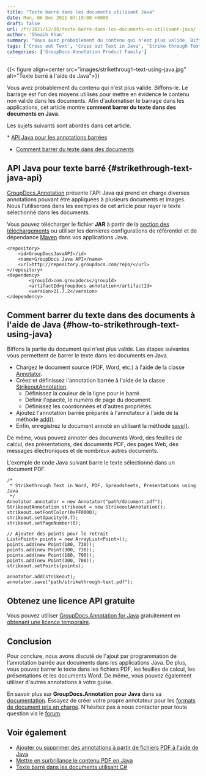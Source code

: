 ```yaml
---
title: "Texte barré dans les documents utilisant Java"
date: Mon, 06 Dec 2021 07:19:00 +0000
draft: false
url: /fr/2021/12/06/texte-barré-dans-les-documents-en-utilisant-java/
author: 'Shoaib Khan'
summary: "Vous avez probablement du contenu qui n'est plus valide. Biffons-le. Le barrage est l'un des moyens utilisés pour mettre en évidence le contenu non valide dans les documents. Afin d'automatiser le barrage au sein des applications, cet article montre comment barrer du texte dans des documents en Java."
tags: ['Cross out Text', 'Cross out Text in Java', 'Strike through Text in Java', 'Strikeout Text', 'Strikethrough Text']
categories: ['GroupDocs.Annotation Product Family']
---
```




{{< figure align=center src="images/strikethrough-text-using-java.jpg" alt="Texte barré à l'aide de Java">}}


Vous avez probablement du contenu qui n'est plus valide. Biffons-le. Le barrage est l'un des moyens utilisés pour mettre en évidence le contenu non valide dans les documents. Afin d'automatiser le barrage dans les applications, cet article montre **comment barrer du texte dans des documents en Java**.

Les sujets suivants sont abordés dans cet article.

* [API Java pour les annotations barrées][1]
* [Comment barrer du texte dans des documents][2]

## API Java pour texte barré {#strikethrough-text-java-api}

[GroupDocs.Annotation][3] présente l'API Java qui prend en charge diverses annotations pouvant être appliquées à plusieurs documents et images. Nous l'utiliserons dans les exemples de cet article pour rayer le texte sélectionné dans les documents.

Vous pouvez télécharger le fichier **JAR** à partir de la [section des téléchargements][4] ou utiliser les dernières configurations de référentiel et de dépendance [Maven][5] dans vos applications Java.

```
<repository>
	<id>GroupDocsJavaAPI</id>
	<name>GroupDocs Java API</name>
	<url>http://repository.groupdocs.com/repo/</url>
</repository>
<dependency>
        <groupId>com.groupdocs</groupId>
        <artifactId>groupdocs-annotation</artifactId>
        <version>21.7.2</version> 
</dependency>
```

## Comment barrer du texte dans des documents à l'aide de Java {#how-to-strikethrough-text-using-java}

Biffons la partie du document qui n'est plus valide. Les étapes suivantes vous permettent de barrer le texte dans les documents en Java.

* Chargez le document source (PDF, Word, etc.) à l'aide de la classe [Annotator][6].
* Créez et définissez l'annotation barrée à l'aide de la classe [StrikeoutAnnotation][7].
    * Définissez la couleur de la ligne pour le barré.
    * Définir l'opacité, le numéro de page du document.
    * Définissez les coordonnées et d'autres propriétés.
* Ajoutez l'annotation barrée préparée à l'annotateur à l'aide de la méthode [add()][8].
* Enfin, enregistrez le document annoté en utilisant la méthode [save()][9].

De même, vous pouvez annoter des documents Word, des feuilles de calcul, des présentations, des documents PDF, des pages Web, des messages électroniques et de nombreux autres documents.

L'exemple de code Java suivant barre le texte sélectionné dans un document PDF.

```
/*
 * Strikethrough Text in Word, PDF, Spreadsheets, Presentations using Java
 */
Annotator annotator = new Annotator("path/document.pdf");
StrikeoutAnnotation strikeout = new StrikeoutAnnotation();
strikeout.setFontColor(0xFF0000);
strikeout.setOpacity(0.7);
strikeout.setPageNumber(0);

// Ajouter des points pour le retrait
List<Point> points = new ArrayList<Point>();
points.add(new Point(180, 730));
points.add(new Point(300, 730));
points.add(new Point(180, 700));
points.add(new Point(300, 700));
strikeout.setPoints(points);

annotator.add(strikeout);
annotator.save("path/strikethrough-text.pdf");
```

## Obtenez une licence API gratuite

Vous pouvez utiliser [GroupDocs.Annotation for Java][10] gratuitement en [obtenant une licence temporaire][11].

## Conclusion

Pour conclure, nous avons discuté de l'ajout par programmation de l'annotation barrée aux documents dans les applications Java. De plus, vous pouvez barrer le texte dans les fichiers PDF, les feuilles de calcul, les présentations et les documents Word. De même, vous pouvez également utiliser d'autres annotations à votre guise.

En savoir plus sur **GroupDocs.Annotation pour Java** dans sa [documentation][12]. Essayez de créer votre propre annotateur pour les [formats de document pris en charge][13]. N'hésitez pas à nous contacter pour toute question via le [forum][14].

## Voir également

* [Ajouter ou supprimer des annotations à partir de fichiers PDF à l'aide de Java][15]
* [Mettre en surbrillance le contenu PDF en Java][16]
* [Texte barré dans les documents utilisant C#][17]

[1]: #strikethrough-text-java-api
[2]: #how-to-strikethrough-text-using-java
[3]: https://products.groupdocs.com/annotation/
[4]: https://downloads.groupdocs.com/viewer
[5]: https://repository.groupdocs.com/webapp/#/artifacts/browse/tree/General/repo/com/groupdocs
[6]: https://apireference.groupdocs.com/annotation/java/com.groupdocs.annotation/Annotator
[7]: https://apireference.groupdocs.com/annotation/java/com.groupdocs.annotation.models.annotationmodels/StrikeoutAnnotation
[8]: https://apireference.groupdocs.com/annotation/java/com.groupdocs.annotation/Annotator#add(com.groupdocs.annotation.models.annotationmodels.AnnotationBase)
[9]: https://apireference.groupdocs.com/annotation/java/com.groupdocs.annotation/Annotator#save()
[10]: https://products.groupdocs.com/annotation/java/
[11]: https://purchase.groupdocs.com/temporary-license
[12]: https://docs.groupdocs.com/annotation/java/
[13]: https://docs.groupdocs.com/annotation/java/supported-document-formats/
[14]: https://forum.groupdocs.com/
[15]: https://blog.groupdocs.com/2021/04/18/annotate-pdf-files-using-java/
[16]: https://blog.groupdocs.com/2021/10/07/highlight-pdf-using-annotations-in-java/
[17]: https://blog.groupdocs.com/2021/12/18/strikethrough-text-in-documents-using-csharp/


